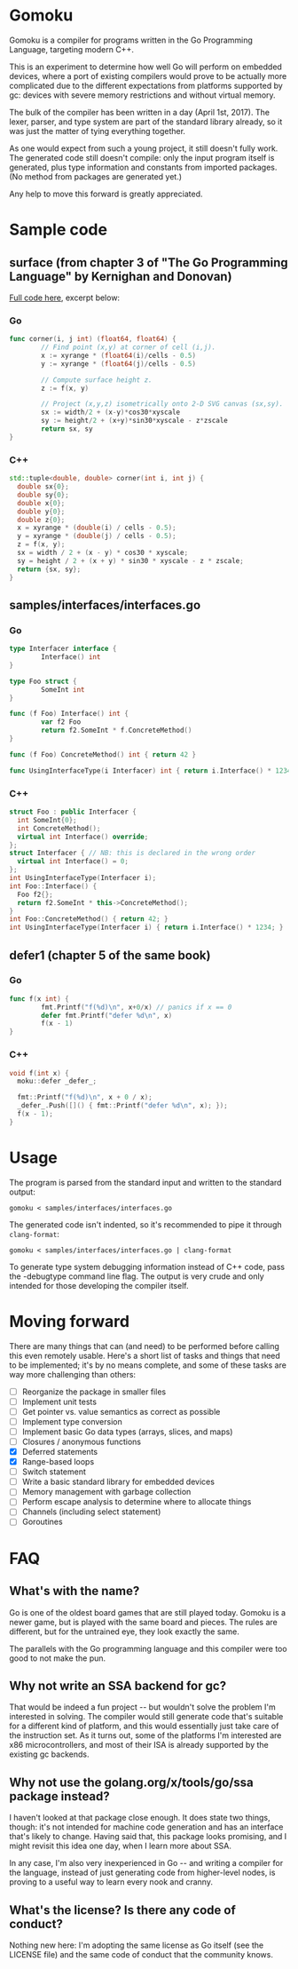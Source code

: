 # Gomoku

Gomoku is a compiler for programs written in the Go Programming
Language, targeting modern C++.

This is an experiment to determine how well Go will perform on embedded
devices, where a port of existing compilers would prove to be actually
more complicated due to the different expectations from platforms
supported by gc: devices with severe memory restrictions and without
virtual memory.

The bulk of the compiler has been written in a day (April 1st, 2017). 
The lexer, parser, and type system are part of the standard library
already, so it was just the matter of tying everything together.

As one would expect from such a young project, it still doesn't fully
work.  The generated code still doesn't compile: only the input program
itself is generated, plus type information and constants from imported
packages.  (No method from packages are generated yet.)

Any help to move this forward is greatly appreciated.

# Sample code

## surface (from chapter 3 of "The Go Programming Language" by Kernighan and Donovan)

[Full code here](https://gist.github.com/lpereira/8bc64bf9796984b7868b8255d1692d59), excerpt below:

### Go

```Go
func corner(i, j int) (float64, float64) {
        // Find point (x,y) at corner of cell (i,j).
        x := xyrange * (float64(i)/cells - 0.5)
        y := xyrange * (float64(j)/cells - 0.5)

        // Compute surface height z.
        z := f(x, y)

        // Project (x,y,z) isometrically onto 2-D SVG canvas (sx,sy).
        sx := width/2 + (x-y)*cos30*xyscale
        sy := height/2 + (x+y)*sin30*xyscale - z*zscale
        return sx, sy
}
```

### C++

```C++
std::tuple<double, double> corner(int i, int j) {
  double sx{0};
  double sy{0};
  double x{0};
  double y{0};
  double z{0};
  x = xyrange * (double(i) / cells - 0.5);
  y = xyrange * (double(j) / cells - 0.5);
  z = f(x, y);
  sx = width / 2 + (x - y) * cos30 * xyscale;
  sy = height / 2 + (x + y) * sin30 * xyscale - z * zscale;
  return {sx, sy};
}
```

## samples/interfaces/interfaces.go

### Go

```Go
type Interfacer interface {
        Interface() int
}

type Foo struct {
        SomeInt int
}

func (f Foo) Interface() int {
        var f2 Foo
        return f2.SomeInt * f.ConcreteMethod()
}

func (f Foo) ConcreteMethod() int { return 42 }

func UsingInterfaceType(i Interfacer) int { return i.Interface() * 1234 }
```

### C++

```C++
struct Foo : public Interfacer {
  int SomeInt{0};
  int ConcreteMethod();
  virtual int Interface() override;
};
struct Interfacer { // NB: this is declared in the wrong order
  virtual int Interface() = 0;
};
int UsingInterfaceType(Interfacer i);
int Foo::Interface() {
  Foo f2{};
  return f2.SomeInt * this->ConcreteMethod();
}
int Foo::ConcreteMethod() { return 42; }
int UsingInterfaceType(Interfacer i) { return i.Interface() * 1234; }
```

## defer1 (chapter 5 of the same book)

### Go

```Go
func f(x int) {
        fmt.Printf("f(%d)\n", x+0/x) // panics if x == 0
        defer fmt.Printf("defer %d\n", x)
        f(x - 1)
}
```

### C++

```C++
void f(int x) {
  moku::defer _defer_;

  fmt::Printf("f(%d)\n", x + 0 / x);
  _defer_.Push([]() { fmt::Printf("defer %d\n", x); });
  f(x - 1);
}
```

# Usage

The program is parsed from the standard input and written to the standard
output:

    gomoku < samples/interfaces/interfaces.go

The generated code isn't indented, so it's recommended to pipe it through
`clang-format`:

    gomoku < samples/interfaces/interfaces.go | clang-format

To generate type system debugging information instead of C++ code, pass
the -debugtype command line flag.  The output is very crude and only
intended for those developing the compiler itself.

# Moving forward

There are many things that can (and need) to be performed before calling
this even remotely usable.  Here's a short list of tasks and things that
need to be implemented; it's by no means complete, and some of these tasks
are way more challenging than others:

- [ ] Reorganize the package in smaller files
- [ ] Implement unit tests
- [ ] Get pointer vs. value semantics as correct as possible
- [ ] Implement type conversion
- [ ] Implement basic Go data types (arrays, slices, and maps)
- [ ] Closures / anonymous functions
- [x] Deferred statements
- [x] Range-based loops
- [ ] Switch statement
- [ ] Write a basic standard library for embedded devices
- [ ] Memory management with garbage collection
- [ ] Perform escape analysis to determine where to allocate things
- [ ] Channels (including select statement)
- [ ] Goroutines

# FAQ

## What's with the name?

Go is one of the oldest board games that are still played today.  Gomoku
is a newer game, but is played with the same board and pieces.  The rules
are different, but for the untrained eye, they look exactly the same.

The parallels with the Go programming language and this compiler were too
good to not make the pun.

## Why not write an SSA backend for gc?

That would be indeed a fun project -- but wouldn't solve the problem I'm
interested in solving.  The compiler would still generate code that's
suitable for a different kind of platform, and this would essentially
just take care of the instruction set.  As it turns out, some of the
platforms I'm interested are x86 microcontrollers, and most of their
ISA is already supported by the existing gc backends.

## Why not use the golang.org/x/tools/go/ssa package instead?

I haven't looked at that package close enough.  It does state two things,
though: it's not intended for machine code generation and has an interface
that's likely to change.  Having said that, this package looks promising,
and I might revisit this idea one day, when I learn more about SSA.

In any case, I'm also very inexperienced in Go -- and writing a compiler
for the language, instead of just generating code from higher-level nodes,
is proving to a useful way to learn every nook and cranny.

## What's the license? Is there any code of conduct?

Nothing new here:  I'm adopting the same license as Go itself (see the 
LICENSE file) and the same code of conduct that the community knows.
